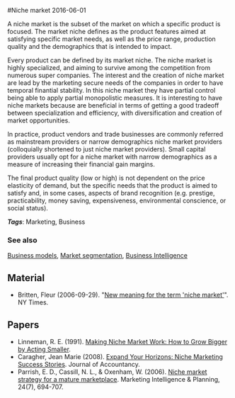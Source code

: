 
#Niche market
2016-06-01

A niche market is the subset of the market on which a specific product is focused. The market niche defines as the product features aimed at satisfying specific market needs, as well as the price range, production quality and the demographics that is intended to impact.

Every product can be defined by its market niche. The niche market is highly specialized, and aiming to survive among the competition from numerous super companies. The interest and the creation of niche market are lead by the marketing secure needs of the companies in order to have temporal finantial stability. In this niche market they have partial control being able to apply partial monopolistic measures. It is interesting to have niche markets because are beneficial in terms of getting a good tradeoff between specialization and efficiency, with diversification and creation of market opportunities.

In practice, product vendors and trade businesses are commonly referred as mainstream providers or narrow demographics niche market providers (colloquially shortened to just niche market providers). Small capital providers usually opt for a niche market with narrow demographics as a measure of increasing their financial gain margins.

The final product quality (low or high) is not dependent on the price elasticity of demand, but the specific needs that the product is aimed to satisfy and, in some cases, aspects of brand recognition (e.g. prestige, practicability, money saving, expensiveness, environmental conscience, or social status).

***Tags***: Marketing, Business

### See also
[Business models](/business_models), [Market segmentation](/market_segmentation), [Business Intelligence](/business_intelligence)
## Material
* Britten, Fleur (2006-09-29). "[New meaning for the term 'niche market'](http://www.nytimes.com/2006/09/29/style/29iht-Rshop.html?pagewanted=all)". NY Times.

## Papers
* Linneman, R. E. (1991). [Making Niche Market Work: How to Grow Bigger by Acting Smaller](http://scholarship.sju.edu/food_mkt_fac/808/).
* Caragher, Jean Marie (2008). [Expand Your Horizons: Niche Marketing Success Stories](http://ezproxy.aut.ac.nz/login?url=http://search.proquest.com/docview/206796610?accountid=8440). Journal of Accountancy.
* Parrish, E. D., Cassill, N. L., & Oxenham, W. (2006). [Niche market strategy for a mature marketplace](http://www.emeraldinsight.com/doi/abs/10.1108/02634500610711860). Marketing Intelligence & Planning, 24(7), 694-707.


